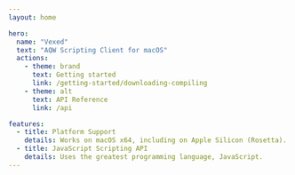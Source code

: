 ```yaml
---
layout: home

hero:
  name: "Vexed"
  text: "AQW Scripting Client for macOS"
  actions:
    - theme: brand
      text: Getting started
      link: /getting-started/downloading-compiling
    - theme: alt
      text: API Reference
      link: /api

features:
  - title: Platform Support
    details: Works on macOS x64, including on Apple Silicon (Rosetta).
  - title: JavaScript Scripting API
    details: Uses the greatest programming language, JavaScript.
---
```

